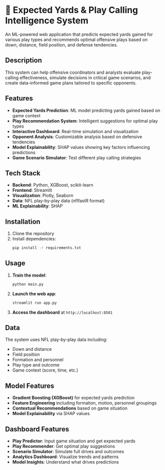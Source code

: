 # 🏈 Expected Yards & Play Calling Intelligence System

An ML-powered web application that predicts expected yards gained for various play types and recommends optimal offensive plays based on down, distance, field position, and defense tendencies.

## Description

This system can help offensive coordinators and analysts evaluate play-calling effectiveness, simulate decisions in critical game scenarios, and create data-informed game plans tailored to specific opponents.

## Features

- **Expected Yards Prediction**: ML model predicting yards gained based on game context
- **Play Recommendation System**: Intelligent suggestions for optimal play types
- **Interactive Dashboard**: Real-time simulation and visualization
- **Opponent Analysis**: Customizable analysis based on defensive tendencies
- **Model Explainability**: SHAP values showing key factors influencing predictions
- **Game Scenario Simulator**: Test different play calling strategies

## Tech Stack

- **Backend**: Python, XGBoost, scikit-learn
- **Frontend**: Streamlit
- **Visualization**: Plotly, Seaborn
- **Data**: NFL play-by-play data (nflfastR format)
- **ML Explainability**: SHAP

## Installation

1. Clone the repository
2. Install dependencies:
   ```bash
   pip install -r requirements.txt
   ```

## Usage

1. **Train the model**:
   ```bash
   python main.py
   ```

2. **Launch the web app**:
   ```bash
   streamlit run app.py
   ```

3. **Access the dashboard** at `http://localhost:8501`

## Data

The system uses NFL play-by-play data including:
- Down and distance
- Field position
- Formation and personnel
- Play type and outcome
- Game context (score, time, etc.)

## Model Features

- **Gradient Boosting (XGBoost)** for expected yards prediction
- **Feature Engineering** including formation, motion, personnel groupings
- **Contextual Recommendations** based on game situation
- **Model Explainability** via SHAP values

## Dashboard Features

- **Play Predictor**: Input game situation and get expected yards
- **Play Recommender**: Get optimal play suggestions
- **Scenario Simulator**: Simulate full drives and outcomes
- **Analytics Dashboard**: Visualize trends and patterns
- **Model Insights**: Understand what drives predictions
